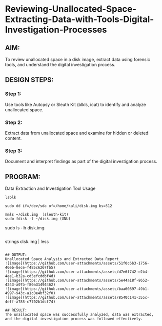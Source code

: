 # Reviewing-Unallocated-Space-Extracting-Data-with-Tools-Digital-Investigation-Processes
## AIM:
To review unallocated space in a disk image, extract data using forensic tools, and understand the digital investigation process.

## DESIGN STEPS:
### Step 1:
Use tools like Autopsy or Sleuth Kit (blkls, icat) to identify and analyze unallocated space.

### Step 2:
Extract data from unallocated space and examine for hidden or deleted content.

### Step 3:
Document and interpret findings as part of the digital investigation process.

## PROGRAM:
Data Extraction and Investigation Tool Usage
```
lsblk
```
```
sudo dd if=/dev/sda of=/home/kali/disk.img bs=512
```
```
mmls ~/disk.img  (sleuth-kit)
sudo fdisk -l ~/disk.img (GNU)
```
sudo ls -lh disk.img
```
```
strings disk.img | less
```

## OUTPUT:
Unallocated Space Analysis and Extracted Data Report
![image](https://github.com/user-attachments/assets/51f0c6b3-1756-40eb-8ece-f485c6267fb5)
![image](https://github.com/user-attachments/assets/d7e6f742-e2b4-4ee1-b32a-cd5efcddbf4d)
![image](https://github.com/user-attachments/assets/5e44a18f-8652-4243-a07b-f80a31494462)
![image](https://github.com/user-attachments/assets/baa60897-49b1-4997-943c-a1c8e4bf32f0)
![image](https://github.com/user-attachments/assets/8540c141-355c-4eff-a788-c7702b1dcf74)

## RESULT:
The unallocated space was successfully analyzed, data was extracted, and the digital investigation process was followed effectively.

